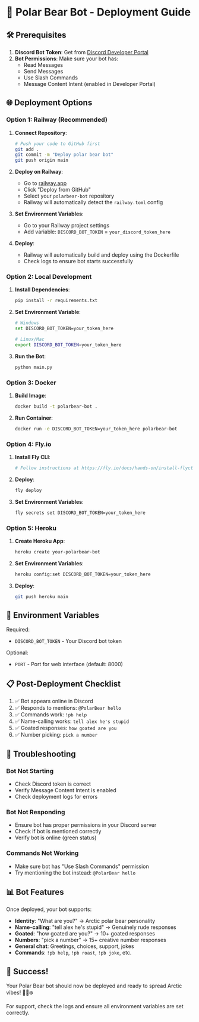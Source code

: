 # 🚀 Polar Bear Bot - Deployment Guide

## 🛠️ Prerequisites

1. **Discord Bot Token**: Get from [Discord Developer Portal](https://discord.com/developers/applications)
2. **Bot Permissions**: Make sure your bot has:
   - Read Messages
   - Send Messages
   - Use Slash Commands
   - Message Content Intent (enabled in Developer Portal)

## 🌐 Deployment Options

### Option 1: Railway (Recommended)

1. **Connect Repository**:
   ```bash
   # Push your code to GitHub first
   git add .
   git commit -m "Deploy polar bear bot"
   git push origin main
   ```

2. **Deploy on Railway**:
   - Go to [railway.app](https://railway.app)
   - Click "Deploy from GitHub"
   - Select your `polarbear-bot` repository
   - Railway will automatically detect the `railway.toml` config

3. **Set Environment Variables**:
   - Go to your Railway project settings
   - Add variable: `DISCORD_BOT_TOKEN` = `your_discord_token_here`

4. **Deploy**:
   - Railway will automatically build and deploy using the Dockerfile
   - Check logs to ensure bot starts successfully

### Option 2: Local Development

1. **Install Dependencies**:
   ```bash
   pip install -r requirements.txt
   ```

2. **Set Environment Variable**:
   ```bash
   # Windows
   set DISCORD_BOT_TOKEN=your_token_here
   
   # Linux/Mac
   export DISCORD_BOT_TOKEN=your_token_here
   ```

3. **Run the Bot**:
   ```bash
   python main.py
   ```

### Option 3: Docker

1. **Build Image**:
   ```bash
   docker build -t polarbear-bot .
   ```

2. **Run Container**:
   ```bash
   docker run -e DISCORD_BOT_TOKEN=your_token_here polarbear-bot
   ```

### Option 4: Fly.io

1. **Install Fly CLI**:
   ```bash
   # Follow instructions at https://fly.io/docs/hands-on/install-flyctl/
   ```

2. **Deploy**:
   ```bash
   fly deploy
   ```

3. **Set Environment Variables**:
   ```bash
   fly secrets set DISCORD_BOT_TOKEN=your_token_here
   ```

### Option 5: Heroku

1. **Create Heroku App**:
   ```bash
   heroku create your-polarbear-bot
   ```

2. **Set Environment Variables**:
   ```bash
   heroku config:set DISCORD_BOT_TOKEN=your_token_here
   ```

3. **Deploy**:
   ```bash
   git push heroku main
   ```

## 🔧 Environment Variables

Required:
- `DISCORD_BOT_TOKEN` - Your Discord bot token

Optional:
- `PORT` - Port for web interface (default: 8000)

## 📋 Post-Deployment Checklist

1. ✅ Bot appears online in Discord
2. ✅ Responds to mentions: `@PolarBear hello`
3. ✅ Commands work: `!pb help`
4. ✅ Name-calling works: `tell alex he's stupid`
5. ✅ Goated responses: `how goated are you`
6. ✅ Number picking: `pick a number`

## 🐛 Troubleshooting

### Bot Not Starting
- Check Discord token is correct
- Verify Message Content Intent is enabled
- Check deployment logs for errors

### Bot Not Responding
- Ensure bot has proper permissions in your Discord server
- Check if bot is mentioned correctly
- Verify bot is online (green status)

### Commands Not Working
- Make sure bot has "Use Slash Commands" permission
- Try mentioning the bot instead: `@PolarBear hello`

## 📊 Bot Features

Once deployed, your bot supports:

- **Identity**: "What are you?" → Arctic polar bear personality
- **Name-calling**: "tell alex he's stupid" → Genuinely rude responses
- **Goated**: "how goated are you?" → 10+ goated responses
- **Numbers**: "pick a number" → 15+ creative number responses
- **General chat**: Greetings, choices, support, jokes
- **Commands**: `!pb help`, `!pb roast`, `!pb joke`, etc.

## 🎉 Success!

Your Polar Bear bot should now be deployed and ready to spread Arctic vibes! 🐻‍❄️❄️

For support, check the logs and ensure all environment variables are set correctly.
